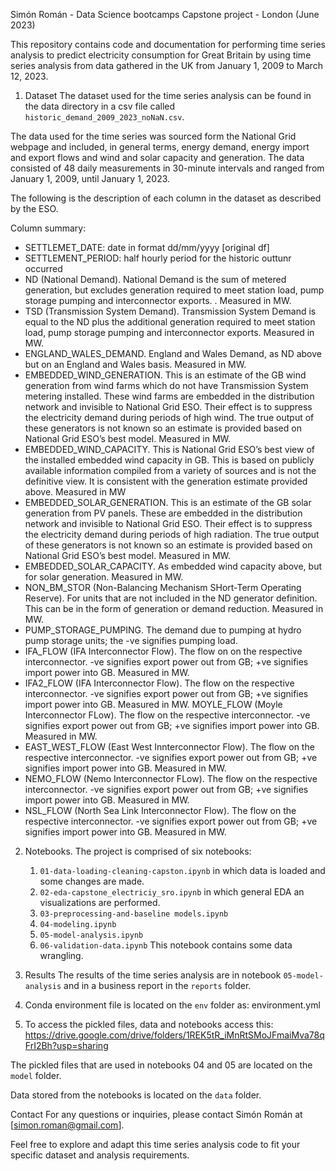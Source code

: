 Simón Román - Data Science bootcamps Capstone project - London (June 2023)

This repository contains code and documentation for performing time series analysis to predict electricity consumption for Great Britain by using time series analysis from data gathered in the UK from January 1, 2009 to March 12, 2023. 

1. Dataset
The dataset used for the time series analysis can be found in the data directory in a csv file called `historic_demand_2009_2023_noNaN.csv`.

The data used for the time series was sourced form the National Grid webpage and included, in general terms, energy demand, energy import and export flows and wind and solar capacity and generation. The data consisted of 48 daily measurements in 30-minute intervals and ranged from January 1, 2009, until January 1, 2023.

The following is the description of each column in the dataset as described by the ESO. 

Column summary: 
- SETTLEMET_DATE: date in format dd/mm/yyyy [original df]
- SETTLEMENT_PERIOD: half hourly period for the historic outtunr occurred
- ND (National Demand). National Demand is the sum of metered generation, but excludes generation required to meet station load, pump storage pumping and interconnector exports. . Measured in MW.
- TSD (Transmission System Demand). Transmission System Demand is equal to the ND plus the additional generation required to meet station load, pump storage pumping and interconnector exports. Measured in MW.
- ENGLAND_WALES_DEMAND. England and Wales Demand, as ND above but on an England and Wales basis. Measured in MW.
- EMBEDDED_WIND_GENERATION. This is an estimate of the GB wind generation from wind farms which do not have Transmission System metering installed. These wind farms are embedded in the distribution network and invisible to National Grid ESO. Their effect is to suppress the electricity demand during periods of high wind. The true output of these generators is not known so an estimate is provided based on National Grid ESO’s best model. Measured in MW.
- EMBEDDED_WIND_CAPACITY. This is National Grid ESO’s best view of the installed embedded wind capacity in GB. This is based on publicly available information compiled from a variety of sources and is not the definitive view. It is consistent with the generation estimate provided above. Measured in MW
- EMBEDDED_SOLAR_GENERATION. This is an estimate of the GB solar generation from PV panels. These are embedded in the distribution network and invisible to National Grid ESO. Their effect is to suppress the electricity demand during periods of high radiation. The true output of these generators is not known so an estimate is provided based on National Grid ESO’s best model. Measured in MW.
- EMBEDDED_SOLAR_CAPACITY. As embedded wind capacity above, but for solar generation. Measured in MW.
- NON_BM_STOR (Non-Balancing Mechanism SHort-Term Operating Reserve). For units that are not included in the ND generator definition. This can be in the form of generation or demand reduction. Measured in MW.
- PUMP_STORAGE_PUMPING. The demand due to pumping at hydro pump storage units; the -ve signifies pumping load.
- IFA_FLOW (IFA Interconnector Flow). The flow on on the respective interconnector. -ve signifies export power out from GB; +ve signifies import power into GB. Measured in MW.
- IFA2_FLOW (IFA Interconnector Flow). The flow on the respective interconnector. -ve signifies export power out from GB; +ve signifies import power into GB. Measured in MW.
MOYLE_FLOW (Moyle Interconnector FLow). The flow on the respective interconnector. -ve signifies export power out from GB; +ve signifies import power into GB. Measured in MW.
- EAST_WEST_FLOW (East West Innterconnector Flow). The flow on the respective interconnector. -ve signifies export power out from GB; +ve signifies import power into GB. Measured in MW.
- NEMO_FLOW (Nemo Interconnector FLow). The flow on the respective interconnector. -ve signifies export power out from GB; +ve signifies import power into GB. Measured in MW.
- NSL_FLOW (North Sea Link Interconnector Flow). The flow on the respective interconnector. -ve signifies export power out from GB; +ve signifies import power into GB. Measured in MW.

2. Notebooks. The project is comprised of six notebooks:
    1. `01-data-loading-cleaning-capston.ipynb` in which data is loaded and some changes are made. 
    2. `02-eda-capstone_electriciy_sro.ipynb` in which general EDA an visualizations are performed.
    3. `03-preprocessing-and-baseline models.ipynb`
    4. `04-modeling.ipynb` 
    5. `05-model-analysis.ipynb`
    6. `06-validation-data.ipynb` This notebook contains some data wrangling. 

3. Results
The results of the time series analysis are in notebook `05-model-analysis` and in a business report in the `reports` folder. 

4. Conda environment file is located on the `env` folder as: environment.yml

5. To access the pickled files, data and notebooks access this: https://drive.google.com/drive/folders/1REK5tR_iMnRtSMoJFmaiMva78qFrI2Bh?usp=sharing

The pickled files that are used in notebooks 04 and 05 are located on the `model` folder. 

Data stored from the notebooks is located on the `data` folder. 

Contact
For any questions or inquiries, please contact Simón Román at [simon.roman@gmail.com].

Feel free to explore and adapt this time series analysis code to fit your specific dataset and analysis requirements. 